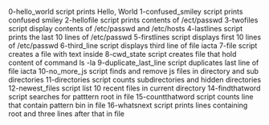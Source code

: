 0-hello_world script prints Hello, World
1-confused_smiley script prints confused smiley
2-hellofile script prints contents of /ect/passwd
3-twofiles script display contents of /etc/passwd and /etc/hosts
4-lastlines script prints the last 10 lines of /etc/passwd
5-firstlines script displays first 10 lines of /etc/passwd
6-third_line script displays third line of file iacta
7-file script creates a file with text inside
8-cwd_state script creates file that hold content of command ls -la
9-duplicate_last_line script duplicates last line of file iacta
10-no_more_js script finds and remove js files in directory and sub directories
11-directories script counts subdirectories and hidden directories
12-newest_files script list 10 recent files in current directory
14-findthatword script searches for patttern root in file
15-countthatword script counts line that contain pattern bin in file
16-whatsnext script prints lines containing root and three lines after that in file
